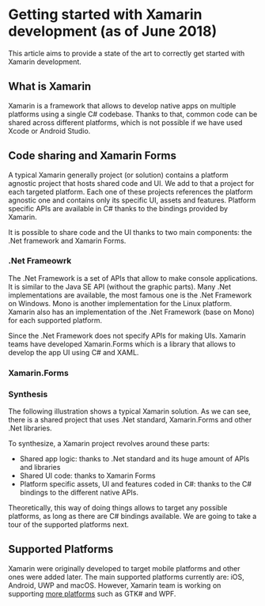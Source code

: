 # Getting started with Xamarin development (as of June 2018)

This article aims to provide a state of the art to correctly get started with Xamarin development.

## What is Xamarin

Xamarin is a framework that allows to develop native apps on multiple platforms using a single C# codebase. Thanks to that, common code can be shared across different platforms, which is not possible if we have used Xcode or Android Studio.

## Code sharing and Xamarin Forms

A typical Xamarin generally project (or solution) contains a platform agnostic project that hosts shared code and UI. We add to that a project for each targeted platform. Each one of these projects references the platform agnostic one and contains only its specific UI, assets and features. Platform specific APIs are available in C# thanks to the bindings provided by Xamarin.

It is possible to share code and the UI thanks to two main components: the .Net framework and Xamarin Forms.

### .Net Frameowrk

The .Net Framework is a set of APIs that allow to make console applications. It is similar to the Java SE API (without the graphic parts). Many .Net implementations are available, the most famous one is the .Net Framework on Windows. Mono is another implementation for the Linux platform. Xamarin also has an implementation of the .Net Framework (base on Mono) for each supported platform.

Since the .Net Framework does not specify APIs for making UIs. Xamarin teams have developed Xamarin.Forms which is a library that allows to develop the app UI using C# and XAML.

### Xamarin.Forms

### Synthesis

The following illustration shows a typical Xamarin solution. As we can see, there is a shared project that uses .Net standard, Xamarin.Forms and other .Net libraries.

To synthesize, a Xamarin project revolves around these parts:

- Shared app logic: thanks to .Net standard and its huge amount of APIs and libraries
- Shared UI code: thanks to Xamarin Forms
- Platform specific assets, UI and features coded in C#: thanks to the C# bindings to the different native APIs.

Theoretically, this way of doing things allows to target any possible platforms, as long as there are C# bindings available. We are going to take a tour of the supported platforms next.

## Supported Platforms

Xamarin were originally developed to target mobile platforms and other ones were added later. The main supported platforms currently are: iOS, Android, UWP and macOS. However, Xamarin team is working on supporting [more platforms](https://github.com/xamarin/Xamarin.Forms/wiki/Platform-Support) such as GTK# and WPF.
